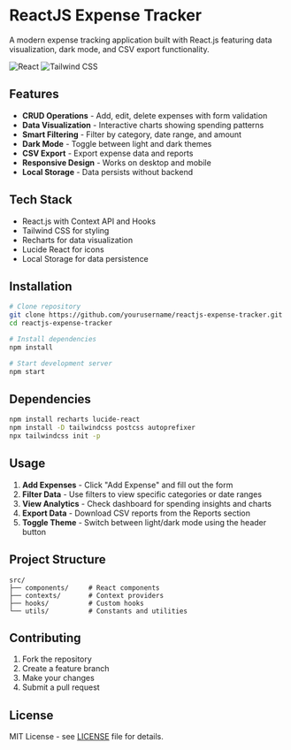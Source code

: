 # ReactJS Expense Tracker

A modern expense tracking application built with React.js featuring data visualization, dark mode, and CSV export functionality.

![React](https://img.shields.io/badge/React-18.2.0-blue?logo=react) ![Tailwind CSS](https://img.shields.io/badge/TailwindCSS-3.3.0-blue?logo=tailwindcss)

## Features

- **CRUD Operations** - Add, edit, delete expenses with form validation
- **Data Visualization** - Interactive charts showing spending patterns
- **Smart Filtering** - Filter by category, date range, and amount
- **Dark Mode** - Toggle between light and dark themes
- **CSV Export** - Export expense data and reports
- **Responsive Design** - Works on desktop and mobile
- **Local Storage** - Data persists without backend

## Tech Stack

- React.js with Context API and Hooks
- Tailwind CSS for styling
- Recharts for data visualization
- Lucide React for icons
- Local Storage for data persistence

## Installation

```bash
# Clone repository
git clone https://github.com/yourusername/reactjs-expense-tracker.git
cd reactjs-expense-tracker

# Install dependencies
npm install

# Start development server
npm start
```

## Dependencies

```bash
npm install recharts lucide-react
npm install -D tailwindcss postcss autoprefixer
npx tailwindcss init -p
```

## Usage

1. **Add Expenses** - Click "Add Expense" and fill out the form
2. **Filter Data** - Use filters to view specific categories or date ranges
3. **View Analytics** - Check dashboard for spending insights and charts
4. **Export Data** - Download CSV reports from the Reports section
5. **Toggle Theme** - Switch between light/dark mode using the header button

## Project Structure

```
src/
├── components/     # React components
├── contexts/       # Context providers
├── hooks/          # Custom hooks
└── utils/          # Constants and utilities
```

## Contributing

1. Fork the repository
2. Create a feature branch
3. Make your changes
4. Submit a pull request

## License

MIT License - see [LICENSE](LICENSE) file for details.